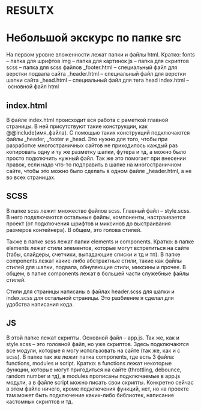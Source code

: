 # RESULTX

# Небольшой экскурс по папке src

На первом уровне вложенности лежат папки и файлы html. Кратко:
fonts           – папка для шрифтов
img             – папка для картинок
js              – папка для скриптов
scss            – папка для scss файлов
_footer.html    – специальный файл для верстки подвала сайта
_header.html    – специальный файл для верстки шапки сайта
_head.html      – специальный файл для тега head
index.html      – основной файл html

## index.html

В файле index.html происходит вся работа с раметкой главной страницы. В ней присутствуют такие конструкции, как @@include(имя_файла). С помощью таких конструкций подключаются файлы _header, _footer и _head. Это нужно для того, чтобы при разработке многостраничных сайтов не приходилось каждый раз копировать одну и ту же разметку шапки, футера и тд, а можно было просто подключить нужный файл. Так же это помогает при внесении правок, если надо что-то подправить в шапке на многостраничном сайте, чтобы это можно было сделать в одном файле _header.html, а не во всех страницах.

## SCSS

В папке scss лежит множество файлов scss. Главный файл – style.scss.  В него подключаются остальные файлы, компоненты, настраивается проект (от подключения шрифтов и миксинов до выстраивания размеров контейнера). В общем, это голова стилей.

Также в папке scss лежат папки elements и components. Кратко: в папке elements лежат стили элементов, которые могут встретиться на сайте (табы, слайдеры, счетчики, выпадающие списки и тд и тп). В папке components лежат какие-либо абстрактные стили, такие как файлы стилей для шапки, подвала, обнуляющие стили, миксины и прочее. В общем, в папке components лежат в большей части служебные файлы стилей.

Стили для страницы написаны в файлах header.scss для шапки и index.scss для остальной страницы. Это разбиение я сделал для удобства написания кода.

## JS

В этой папке лежат скрипты. Основной файл – app.js. Так же, как и style.scss – это головной файл, но уже скриптов. Здесь подключаются все модули, которые я могу использовать на сайте (так же, как и с scss). В папке так же лежит папка components, где есть 3 файла: functions, modules и script. Кратко: в functions лежат некоторые функции, которые могут пригодиться на сайте (throttling, debounce, random number и тд), в modules прописаны подключаемые в app.js модули, а в файле script можно писать свои скрипты. Конкретно сейчас в этом файле ничего, кроме подключения функций, нет, но на проекте там может быть подключение каких-либо библиотек, написание кастомных скриптов и тд.

